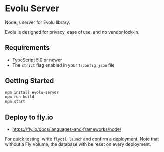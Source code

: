 # Evolu Server

Node.js server for Evolu library.

Evolu is designed for privacy, ease of use, and no vendor lock-in.

## Requirements

- TypeScript 5.0 or newer
- The `strict` flag enabled in your `tsconfig.json` file

## Getting Started

```bash
npm install evolu-server
npm run build
npm start
```

## Deploy to fly.io

- https://fly.io/docs/languages-and-frameworks/node/

For quick testing, write `flyctl launch` and confirm a deployment. Note that without a Fly Volume, the database with be reset on every deployment.
